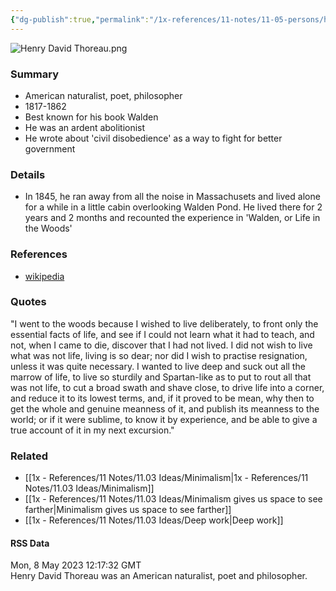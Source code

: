 ```yaml
---
{"dg-publish":true,"permalink":"/1x-references/11-notes/11-05-persons/henry-david-thoreau/","title":"Henry David Thoreau","dgShowBacklinks":false}
---
```


![Henry David Thoreau.png](/img/user/1x%20-%20References/11%20Notes/11.05%20Persons/Henry%20David%20Thoreau.png)

### Summary
- American  naturalist, poet, philosopher
- 1817-1862
- Best known for his book Walden
- He was an ardent abolitionist
- He wrote about 'civil disobedience' as a way to fight for better government

### Details
- In 1845, he ran away from all the noise in Massachusets and lived alone for a while in a little cabin overlooking Walden Pond. He lived there for 2 years and 2 months and recounted the experience in 'Walden, or Life in the Woods'

### References
- [wikipedia](https://en.wikipedia.org/wiki/Henry_David_Thoreau)

### Quotes
"I went to the woods because I wished to live deliberately, to front only the essential facts of life, and see if I could not learn what it had to teach, and not, when I came to die, discover that I had not lived. I did not wish to live what was not life, living is so dear; nor did I wish to practise resignation, unless it was quite necessary. I wanted to live deep and suck out all the marrow of life, to live so sturdily and Spartan-like as to put to rout all that was not life, to cut a broad swath and shave close, to drive life into a corner, and reduce it to its lowest terms, and, if it proved to be mean, why then to get the whole and genuine meanness of it, and publish its meanness to the world; or if it were sublime, to know it by experience, and be able to give a true account of it in my next excursion."

### Related
- [[1x - References/11 Notes/11.03 Ideas/Minimalism\|1x - References/11 Notes/11.03 Ideas/Minimalism]]
- [[1x - References/11 Notes/11.03 Ideas/Minimalism gives us space to see farther\|Minimalism gives us space to see farther]]
- [[1x - References/11 Notes/11.03 Ideas/Deep work\|Deep work]]

#### RSS Data
<div class='date'>Mon, 8 May 2023 12:17:32 GMT</div>
<div class='description'> Henry David Thoreau was an American naturalist, poet and philosopher. </div>
